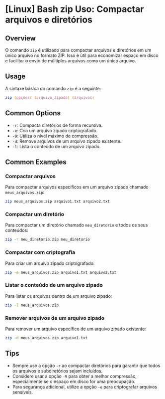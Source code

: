 # [Linux] Bash zip Uso: Compactar arquivos e diretórios

## Overview
O comando `zip` é utilizado para compactar arquivos e diretórios em um único arquivo no formato ZIP. Isso é útil para economizar espaço em disco e facilitar o envio de múltiplos arquivos como um único arquivo.

## Usage
A sintaxe básica do comando `zip` é a seguinte:

```bash
zip [opções] [arquivo_zipado] [arquivos]
```

## Common Options
- `-r`: Compacta diretórios de forma recursiva.
- `-e`: Cria um arquivo zipado criptografado.
- `-9`: Utiliza o nível máximo de compressão.
- `-d`: Remove arquivos de um arquivo zipado existente.
- `-l`: Lista o conteúdo de um arquivo zipado.

## Common Examples

### Compactar arquivos
Para compactar arquivos específicos em um arquivo zipado chamado `meus_arquivos.zip`:

```bash
zip meus_arquivos.zip arquivo1.txt arquivo2.txt
```

### Compactar um diretório
Para compactar um diretório chamado `meu_diretorio` e todos os seus conteúdos:

```bash
zip -r meu_diretorio.zip meu_diretorio
```

### Compactar com criptografia
Para criar um arquivo zipado criptografado:

```bash
zip -e meus_arquivos.zip arquivo1.txt arquivo2.txt
```

### Listar o conteúdo de um arquivo zipado
Para listar os arquivos dentro de um arquivo zipado:

```bash
zip -l meus_arquivos.zip
```

### Remover arquivos de um arquivo zipado
Para remover um arquivo específico de um arquivo zipado existente:

```bash
zip -d meus_arquivos.zip arquivo1.txt
```

## Tips
- Sempre use a opção `-r` ao compactar diretórios para garantir que todos os arquivos e subdiretórios sejam incluídos.
- Considere usar a opção `-9` para obter a melhor compressão, especialmente se o espaço em disco for uma preocupação.
- Para segurança adicional, utilize a opção `-e` para criptografar arquivos sensíveis.
